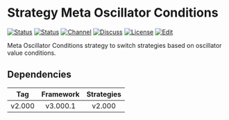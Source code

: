 # Strategy Meta Oscillator Conditions

[![Status][gha-image-check-master]][gha-link-check-master]
[![Status][gha-image-compile-master]][gha-link-compile-master]
[![Channel][tg-channel-image]][tg-channel-link]
[![Discuss][gh-discuss-badge]][gh-discuss-link]
[![License][license-image]][license-link]
[![Edit][gh-edit-badge]][gh-edit-link]

Meta Oscillator Conditions strategy
to switch strategies based on oscillator value conditions.

## Dependencies

| Tag      | Framework | Strategies |
|:--------:|:---------:|:----------:|
| v2.000   | v3.000.1  | v2.000     |

<!-- Named links -->

[gh-discuss-badge]: https://img.shields.io/badge/Discussions-Q&A-blue.svg?logo=github
[gh-discuss-link]: https://github.com/EA31337/EA31337-Strategies/discussions

[gh-edit-badge]: https://img.shields.io/badge/GitHub-edit-purple.svg?logo=github
[gh-edit-link]: https://github.dev/EA31337/Strategy-Meta_Oscillator_Conditions

[gha-link-check-master]: https://github.com/EA31337/Strategy-Meta_Oscillator_Conditions/actions?query=workflow:Check+branch%3Amaster
[gha-image-check-master]: https://github.com/EA31337/Strategy-Meta_Oscillator_Conditions/workflows/Check/badge.svg?branch=master
[gha-link-compile-master]: https://github.com/EA31337/Strategy-Meta_Oscillator_Conditions/actions?query=workflow:Compile+branch%3Amaster
[gha-image-compile-master]: https://github.com/EA31337/Strategy-Meta_Oscillator_Conditions/workflows/Compile/badge.svg?branch=master

[tg-channel-image]: https://img.shields.io/badge/Telegram-join-0088CC.svg?logo=telegram
[tg-channel-link]: https://t.me/EA31337

[license-image]: https://img.shields.io/github/license/EA31337/EA31337-Strategies.svg
[license-link]: https://tldrlegal.com/license/gnu-general-public-license-v3-(gpl-3)
